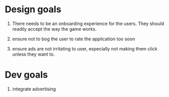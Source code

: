 # Design goals

1. There needs to be an onboarding experience for the users. They should
readily accept the way the game works.

2. ensure not to bog the user to rate the application too soon

4. ensure ads are not irritating to user, especially not making them click
unless they want to.   

# Dev goals
 1. integrate advertising
